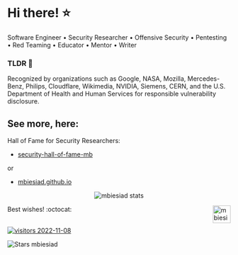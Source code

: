 # Hi there! ⭐

Software Engineer • Security Researcher • Offensive Security • Pentesting • Red Teaming • Educator • Mentor • Writer

### TLDR 🚀

Recognized by organizations such as Google, NASA, Mozilla, Mercedes-Benz, Philips, Cloudflare, Wikimedia, NVIDIA, Siemens, CERN, and the U.S. Department of Health and Human Services for responsible vulnerability disclosure.

## See more, here: 

Hall of Fame for Security Researchers:

* [security-hall-of-fame-mb](https://github.com/mbiesiad/security-hall-of-fame-mb)

or 

* [mbiesiad.github.io](https://mbiesiad.github.io/)

<p align="center">
	<img src=https://github-readme-stats.vercel.app/api?username=mbiesiad&show_icons=true alt="mbiesiad stats"/>
</p>

<img src="https://d2fltix0v2e0sb.cloudfront.net/dev-badge.svg" alt="mbiesiad DEV Profile" height="40" width="40" align="right">

Best wishes! :octocat:

</br>
<a href="https://github.com/antonkomarev/github-profile-views-counter">
    <img src="https://komarev.com/ghpvc/?username=mbiesiad&color=red&plastic" alt="visitors 2022-11-08">
</a>

![Stars mbiesiad](https://img.shields.io/github/stars/mbiesiad?style=plastic)
